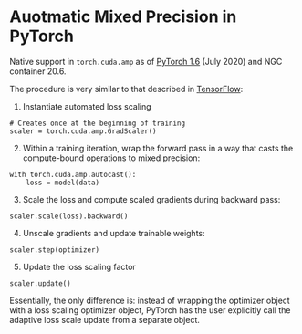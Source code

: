 # Auotmatic Mixed Precision in PyTorch

Native support in `torch.cuda.amp` as of [PyTorch
1.6](https://pytorch.org/blog/pytorch-1.6-released/) (July 2020) and NGC container 20.6.

The procedure is very similar to that described in [TensorFlow](../TensorFlow/README.md):

1. Instantiate automated loss scaling
```
# Creates once at the beginning of training 
scaler = torch.cuda.amp.GradScaler()
```
2. Within a training iteration, wrap the forward pass in a way that casts the
compute-bound operations to mixed precision:
```
with torch.cuda.amp.autocast():
    loss = model(data)
```
3. Scale the loss and compute scaled gradients during backward pass:
```
scaler.scale(loss).backward()
```
4. Unscale gradients and update trainable weights:
```
scaler.step(optimizer)
```
5. Update the loss scaling factor
```
scaler.update()
```

Essentially, the only difference is: instead of wrapping the optimizer object with a loss
scaling optimizer object, PyTorch has the user explicitly call the adaptive loss scale
update from a separate object.
